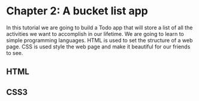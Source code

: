 # Chapter 2: A bucket list app
In this tutorial we are going to build a Todo app that will store a list of all the activities we want to accomplish in our lifetime. We are going to learn to simple programming languages. HTML is used to set the structure of a web page. CSS is used style the web page and make it beautiful for our friends to see.

## HTML



## CSS3